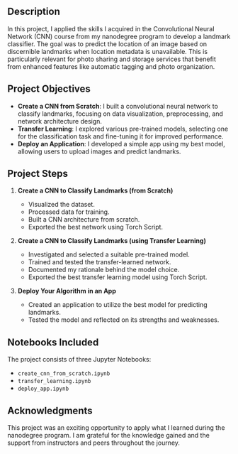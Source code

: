 ## Description

In this project, I applied the skills I acquired in the Convolutional Neural Network (CNN) course from my nanodegree program to develop a landmark classifier. The goal was to predict the location of an image based on discernible landmarks when location metadata is unavailable. This is particularly relevant for photo sharing and storage services that benefit from enhanced features like automatic tagging and photo organization.

## Project Objectives

- **Create a CNN from Scratch**: I built a convolutional neural network to classify landmarks, focusing on data visualization, preprocessing, and network architecture design.
- **Transfer Learning**: I explored various pre-trained models, selecting one for the classification task and fine-tuning it for improved performance.
- **Deploy an Application**: I developed a simple app using my best model, allowing users to upload images and predict landmarks.

## Project Steps

1. **Create a CNN to Classify Landmarks (from Scratch)**
    
    - Visualized the dataset.
    - Processed data for training.
    - Built a CNN architecture from scratch.
    - Exported the best network using Torch Script.
2. **Create a CNN to Classify Landmarks (using Transfer Learning)**
    
    - Investigated and selected a suitable pre-trained model.
    - Trained and tested the transfer-learned network.
    - Documented my rationale behind the model choice.
    - Exported the best transfer learning model using Torch Script.
3. **Deploy Your Algorithm in an App**
    
    - Created an application to utilize the best model for predicting landmarks.
    - Tested the model and reflected on its strengths and weaknesses.

## Notebooks Included

The project consists of three Jupyter Notebooks:

- `create_cnn_from_scratch.ipynb`
- `transfer_learning.ipynb`
- `deploy_app.ipynb`

## Acknowledgments

This project was an exciting opportunity to apply what I learned during the nanodegree program. I am grateful for the knowledge gained and the support from instructors and peers throughout the journey.
